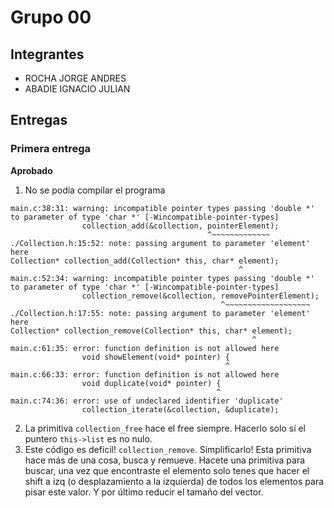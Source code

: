 # Grupo 00

## Integrantes

* ROCHA JORGE ANDRES
* ABADIE IGNACIO JULIAN

## Entregas

### Primera entrega

**Aprobado**

1. No se podía compilar el programa

```
main.c:38:31: warning: incompatible pointer types passing 'double *' to parameter of type 'char *' [-Wincompatible-pointer-types]
                collection_add(&collection, pointerElement);
                                            ^~~~~~~~~~~~~~
./Collection.h:15:52: note: passing argument to parameter 'element' here
Collection* collection_add(Collection* this, char* element);
                                                   ^
main.c:52:34: warning: incompatible pointer types passing 'double *' to parameter of type 'char *' [-Wincompatible-pointer-types]
                collection_remove(&collection, removePointerElement);
                                               ^~~~~~~~~~~~~~~~~~~~
./Collection.h:17:55: note: passing argument to parameter 'element' here
Collection* collection_remove(Collection* this, char* element);
                                                      ^
main.c:61:35: error: function definition is not allowed here
                void showElement(void* pointer) {
                                                ^
main.c:66:33: error: function definition is not allowed here
                void duplicate(void* pointer) {
                                              ^
main.c:74:36: error: use of undeclared identifier 'duplicate'
                collection_iterate(&collection, &duplicate);
```
2. La primitiva ```collection_free``` hace el free siempre.  Hacerlo solo sí el puntero ```this->list``` es no nulo.
3. Este código es defícil! ```collection_remove```. Simplificarlo! Esta primitiva hace más de una cosa, busca y remueve.  Hacete una primitiva para buscar, una vez que encontraste el elemento solo tenes que hacer el shift a izq (o desplazamiento a la izquierda) de todos los elementos para pisar este valor.  Y por último reducir el tamaño del vector. 
